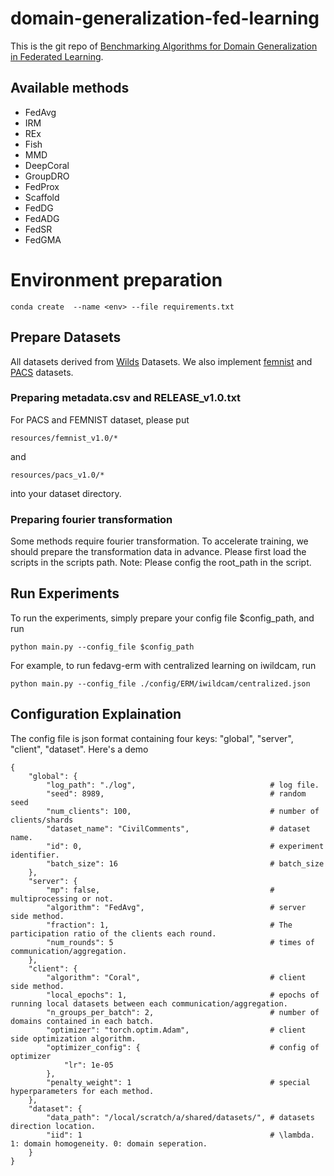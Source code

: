 # domain-generalization-fed-learning

This is the git repo of [Benchmarking Algorithms for Domain Generalization in Federated Learning]([https://openreview.net/forum?id=IsCg7qoy8i9](https://openreview.net/forum?id=EqGjKubKEB)).

## Available methods
* FedAvg
* IRM
* REx
* Fish
* MMD
* DeepCoral
* GroupDRO
* FedProx
* Scaffold
* FedDG
* FedADG
* FedSR
* FedGMA

# Environment preparation
```
conda create  --name <env> --file requirements.txt
```

## Prepare Datasets
All datasets derived from [Wilds](https://wilds.stanford.edu/) Datasets. We also implement [femnist](https://leaf.cmu.edu/) and [PACS](https://arxiv.org/abs/2007.01434) datasets.

### Preparing metadata.csv and RELEASE_v1.0.txt
For PACS and FEMNIST dataset, please put 
```
resources/femnist_v1.0/* 
```
and 
```
resources/pacs_v1.0/* 
```
into your dataset directory.

### Preparing fourier transformation
Some methods require fourier transformation. To accelerate training, we should prepare the transformation data in advance. Please first load the scripts in the scripts path. Note: Please config the root_path in the script.

## Run Experiments
To run the experiments, simply prepare your config file $config_path, and run
```
python main.py --config_file $config_path
```
For example, to run fedavg-erm with centralized learning on iwildcam, run
```
python main.py --config_file ./config/ERM/iwildcam/centralized.json
```

## Configuration Explaination
The config file is json format containing four keys: "global", "server", "client", "dataset". Here's a demo
```
{
    "global": {
        "log_path": "./log",                              # log file.
        "seed": 8989,                                     # random seed
        "num_clients": 100,                               # number of clients/shards
        "dataset_name": "CivilComments",                  # dataset name.
        "id": 0,                                          # experiment identifier.
        "batch_size": 16                                  # batch_size
    },
    "server": {
        "mp": false,                                      # multiprocessing or not.
        "algorithm": "FedAvg",                            # server side method.
        "fraction": 1,                                    # The participation ratio of the clients each round.
        "num_rounds": 5                                   # times of communication/aggregation.
    },
    "client": {
        "algorithm": "Coral",                             # client side method.
        "local_epochs": 1,                                # epochs of running local datasets between each communication/aggregation. 
        "n_groups_per_batch": 2,                          # number of domains contained in each batch.
        "optimizer": "torch.optim.Adam",                  # client side optimization algorithm.
        "optimizer_config": {                             # config of optimizer
            "lr": 1e-05
        },
        "penalty_weight": 1                               # special hyperparameters for each method.
    },
    "dataset": {
        "data_path": "/local/scratch/a/shared/datasets/", # datasets direction location.
        "iid": 1                                          # \lambda. 1: domain homogeneity. 0: domain seperation.
    }
}
```
